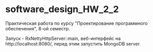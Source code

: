 # software_design_HW_2_2
Практическая работа по курсу "Проектирование программного обеспечения", 8-ой семестр.

Запуск - RxNettyHttpServer::main, веб-интерфейс на http://localhost:8080/, перед этим запустить MongoDB server.
